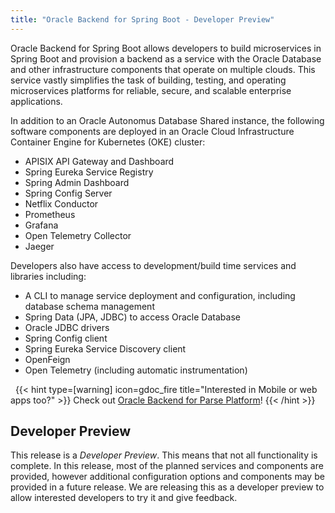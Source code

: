 ```yaml
---
title: "Oracle Backend for Spring Boot - Developer Preview"
---
```


Oracle Backend for Spring Boot allows developers to build microservices in Spring Boot and
provision a backend as a service with the Oracle Database and other infrastructure components 
that operate on multiple clouds. This service vastly simplifies the task of building, testing, and 
operating microservices platforms for reliable, secure, and scalable enterprise applications. 

In addition to an Oracle Autonomus Database Shared instance, the following software components are deployed in an
Oracle Cloud Infrastructure Container Engine for Kubernetes (OKE) cluster:

- APISIX API Gateway and Dashboard
- Spring Eureka Service Registry
- Spring Admin Dashboard
- Spring Config Server
- Netflix Conductor
- Prometheus
- Grafana
- Open Telemetry Collector
- Jaeger 

Developers also have access to development/build time services and libraries including: 

- A CLI to manage service deployment and configuration, including database schema management
- Spring Data (JPA, JDBC) to access Oracle Database
- Oracle JDBC drivers
- Spring Config client
- Spring Eureka Service Discovery client
- OpenFeign 
- Open Telemetry (including automatic instrumentation)

&nbsp;
{{< hint type=[warning] icon=gdoc_fire title="Interested in Mobile or web apps too?" >}}
Check out [Oracle Backend for Parse Platform](https://oracle.github.io/microservices-datadriven/mbaas/)!
{{< /hint >}}
&nbsp;

## Developer Preview

This release is a *Developer Preview*. This means that not all functionality is complete. In this release, most of the planned services and components are provided,
however additional configuration options and components may be provided in a future release. We are releasing this as a developer preview to allow interested
developers to try it and give feedback.